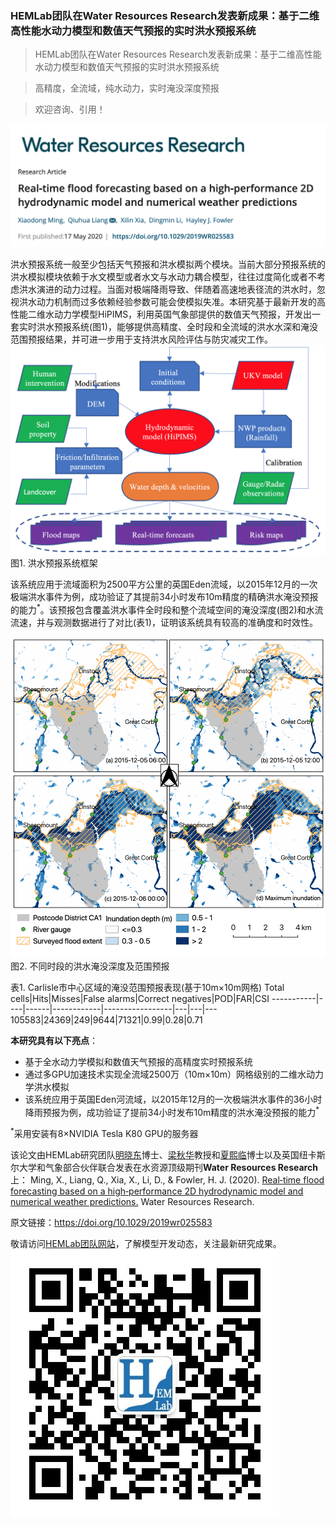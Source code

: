 ### HEMLab团队在Water Resources Research发表新成果：基于二维高性能水动力模型和数值天气预报的实时洪水预报系统
 
>HEMLab团队在Water Resources Research发表新成果：基于二维高性能水动力模型和数值天气预报的实时洪水预报系统

>高精度，全流域，纯水动力，实时淹没深度预报
 
>欢迎咨询、引用！


![封面图片](https://github.com/mingxiaodong/markdown_test/blob/master/Paper_preview.png)

洪水预报系统一般至少包括天气预报和洪水模拟两个模块。当前大部分预报系统的洪水模拟模块依赖于水文模型或者水文与水动力耦合模型，往往过度简化或者不考虑洪水演进的动力过程。当面对极端降雨导致、伴随着高速地表径流的洪水时，忽视洪水动力机制而过多依赖经验参数可能会使模拟失准。本研究基于最新开发的高性能二维水动力学模型HiPIMS，利用英国气象部提供的数值天气预报，开发出一套实时洪水预报系统(图1)，能够提供高精度、全时段和全流域的洪水水深和淹没范围预报结果，并可进一步用于支持洪水风险评估与防灾减灾工作。
![图一](https://github.com/mingxiaodong/markdown_test/blob/master/Figure%201.png)
图1. 洪水预报系统框架

该系统应用于流域面积为2500平方公里的英国Eden流域，以2015年12月的一次极端洪水事件为例，成功验证了其提前34小时发布10m精度的精确洪水淹没预报的能力<sup>*</sup>。该预报包含覆盖洪水事件全时段和整个流域空间的淹没深度(图2)和水流流速，并与观测数据进行了对比(表1)，证明该系统具有较高的准确度和时效性。


![图二](https://github.com/mingxiaodong/markdown_test/blob/master/CA1_4map.png)
图2. 不同时段的洪水淹没深度及范围预报

表1. Carlisle市中心区域的淹没范围预报表现(基于10m×10m网格)
Total cells|Hits|Misses|False alarms|Correct negatives|POD|FAR|CSI
-----------|----|------|------------|-----------------|---|---|---
105583|24369|249|9644|71321|0.99|0.28|0.71

**本研究具有以下亮点**：
* 基于全水动力学模拟和数值天气预报的高精度实时预报系统
* 通过多GPU加速技术实现全流域2500万（10m×10m）网格级别的二维水动力学洪水模拟
* 该系统应用于英国Eden河流域，以2015年12月的一次极端洪水事件的36小时降雨预报为例，成功验证了提前34小时发布10m精度的洪水淹没预报的能力<sup>*</sup>

<sup>*</sup>采用安装有8×NVIDIA Tesla K80 GPU的服务器

该论文由HEMLab研究团队[明晓东](https://www.researchgate.net/profile/Xiaodong_Ming2)博士、[梁秋华](https://www.lboro.ac.uk/departments/abce/staff/qiuhua-liang/)教授和[夏熙临](https://www.lboro.ac.uk/departments/abce/staff/xilin-xia/)博士以及英国纽卡斯尔大学和气象部合伙伴联合发表在水资源顶级期刊**Water Resources Research**上：
Ming, X., Liang, Q., Xia, X., Li, D., & Fowler, H. J. (2020). [Real‐time flood forecasting based on a high‐performance 2D hydrodynamic model and numerical weather predictions.](https://doi.org/10.1029/2019wr025583) Water Resources Research.

原文链接：https://doi.org/10.1029/2019wr025583

敬请访问[HEMLab团队网站](https://www.hemlab.org)，了解模型开发动态，关注最新研究成果。
![qrcode](https://github.com/mingxiaodong/markdown_test/blob/master/HEMLab_Wechat_QRcode.jpeg)
